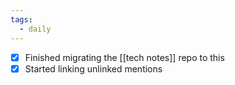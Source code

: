 ```yaml
---
tags:
  - daily
---
```

- [X] Finished migrating the [[tech notes]] repo to this
- [x] Started linking unlinked mentions